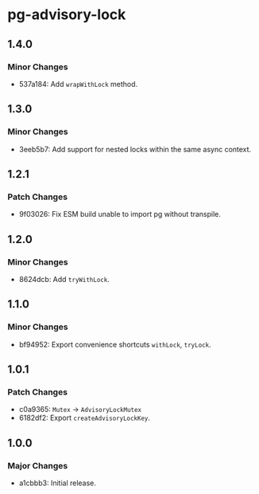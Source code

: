 # pg-advisory-lock

## 1.4.0

### Minor Changes

- 537a184: Add `wrapWithLock` method.

## 1.3.0

### Minor Changes

- 3eeb5b7: Add support for nested locks within the same async context.

## 1.2.1

### Patch Changes

- 9f03026: Fix ESM build unable to import pg without transpile.

## 1.2.0

### Minor Changes

- 8624dcb: Add `tryWithLock`.

## 1.1.0

### Minor Changes

- bf94952: Export convenience shortcuts `withLock`, `tryLock`.

## 1.0.1

### Patch Changes

- c0a9365: `Mutex` -> `AdvisoryLockMutex`
- 6182df2: Export `createAdvisoryLockKey`.

## 1.0.0

### Major Changes

- a1cbbb3: Initial release.

